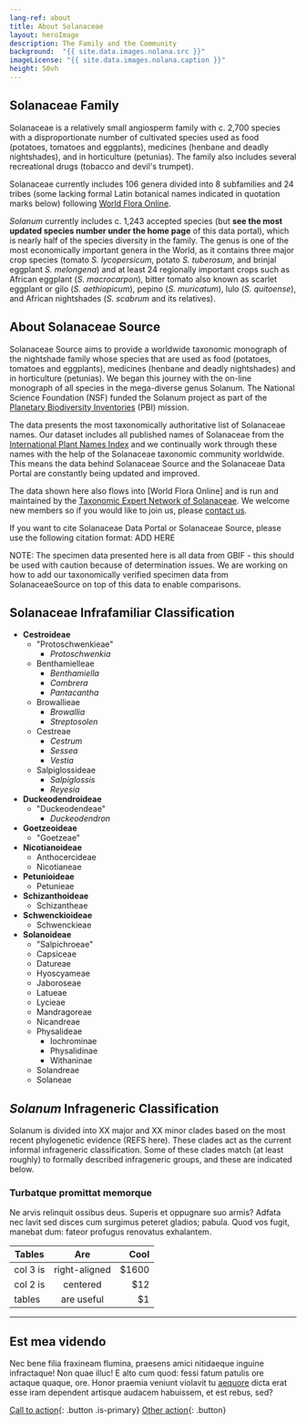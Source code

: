 ```yaml
---
lang-ref: about
title: About Solanaceae
layout: heroImage
description: The Family and the Community
background:  "{{ site.data.images.nolana.src }}"
imageLicense: "{{ site.data.images.nolana.caption }}"
height: 50vh
---
```


## Solanaceae Family

Solanaceae is a relatively small angiosperm family with c. 2,700 species with a disproportionate number of cultivated species used as food (potatoes, tomatoes and eggplants), medicines (henbane and deadly nightshades), and in horticulture (petunias). The family also includes several recreational drugs (tobacco and devil's trumpet). 

Solanaceae currently includes 106 genera divided into 8 subfamilies and 24 tribes (some lacking formal Latin botanical names indicated in quotation marks below) following [World Flora Online](https://www.worldfloraonline.org/taxon/wfo-7000000654).

*Solanum* currently includes c. 1,243 accepted species (but **see the most updated species number under the home page** of this data portal), which is nearly half of the species diversity in the family. The genus is one of the most economically important genera in the World, as it contains three major crop species (tomato *S. lycopersicum*, potato *S. tuberosum*, and brinjal eggplant *S. melongena*) and at least 24 regionally important crops such as African eggplant (*S. macrocarpon*), bitter tomato also known as scarlet eggplant or gilo (*S. aethiopicum*), pepino (*S. muricatum*), lulo (*S. quitoense*), and African nightshades (*S. scabrum* and its relatives). 


## About Solanaceae Source

Solanaceae Source aims to provide a worldwide taxonomic monograph of the nightshade family whose species that are used as food (potatoes, tomatoes and eggplants), medicines (henbane and deadly nightshades) and in horticulture (petunias). We began this journey with the on-line monograph of all species in the mega-diverse genus Solanum. The National Science Foundation (NSF) funded the Solanum project as part of the [Planetary Biodiversity Inventories](https://www.nsf.gov/news/news_summ.jsp?cntn_id=103065#:~:text=The%20Planetary%20Biodiversity%20Inventory%20is,and%20the%20National%20Science%20Foundation.&text=The%20U.S.%20National%20Science%20Foundation,fields%20of%20science%20and%20engineering) (PBI) mission.

The data presents the most taxonomically authoritative list of Solanaceae names. Our dataset includes all published names of Solanaceae from the [International Plant Names Index](IPNI) and we continually work through these names with the help of the Solanaceae taxonomic community worldwide. This means the data behind Solanaceae Source and the Solanaceae Data Portal are constantly being updated and improved. 

The data shown here also flows into [World Flora Online] and is run and maintained by the [Taxonomic Expert Network of Solanaceae](https://worldfloraonline.org/organisation/Solanaceae). We welcome new members so if you would like to join us, please [contact us](mailto:tsarkinen@rbge.org.uk). 

If you want to cite Solanaceae Data Portal or Solanaceae Source, please use the following citation format:
ADD HERE

NOTE: The specimen data presented here is all data from GBIF - this should be used with caution because of determination issues. We are working on how to add our taxonomically verified specimen data from SolanaceaeSource on top of this data to enable comparisons.


## Solanaceae Infrafamiliar Classification
* **Cestroideae**
  * "Protoschwenkieae"
       * *Protoschwenkia*
  * Benthamielleae
       * *Benthamiella*
       * *Combrera*
       * *Pantacantha*
  * Browallieae
       * *Browallia*
       * *Streptosolen*
  * Cestreae
       * *Cestrum*
       * *Sessea*
       * *Vestia*
  * Salpiglossideae
       * *Salpiglossis*
       * *Reyesia*
* **Duckeodendroideae**
  * "Duckeodendeae"
       * *Duckeodendron*
* **Goetzeoideae**
  * "Goetzeae"
* **Nicotianoideae**
  * Anthocercideae
  * Nicotianeae
* **Petunioideae**
  * Petunieae
* **Schizanthoideae**
  * Schizantheae
* **Schwenckioideae**
  * Schwenckieae
* **Solanoideae**
  * "Salpichroeae"
  * Capsiceae
  * Datureae
  * Hyoscyameae
  * Jaboroseae
  * Latueae
  * Lycieae
  * Mandragoreae
  * Nicandreae
  * Physalideae
    * Iochrominae
    * Physalidinae
    * Withaninae
  * Solandreae
  * Solaneae

## *Solanum* Infrageneric Classification

Solanum is divided into XX major and XX minor clades based on the most recent phylogenetic evidence (REFS here). These clades act as the current informal infrageneric classification. Some of these clades match (at least roughly) to formally described infrageneric groups, and these are indicated below. 


### Turbatque promittat memorque

Ne arvis relinquit ossibus deus. Superis et oppugnare suo armis? Adfata nec
lavit sed disces cum surgimus peteret gladios; pabula. Quod vos fugit, manebat
dum: fateor profugus renovatus exhalantem.

| Tables        | Are           | Cool  |
| ------------- |:-------------:| -----:|
| col 3 is      | right-aligned | $1600 |
| col 2 is      | centered      |   $12 |
| tables        | are useful    |    $1 |

--------

## Est mea videndo

Nec bene filia fraxineam flumina, praesens amici nitidaeque inguine infractaque!
Non quae illuc! E alto cum quod: fessi fatum patulis ore actaque quaque, ore.
Honor praemia veniunt violavit tu
[aequore](http://pete-munere.com/caeneus-dare.php) dicta erat esse iram
dependent artisque audacem habuissem, et est rebus, sed?

[Call to action](/data){: .button .is-primary} [Other action](/data){: .button}


